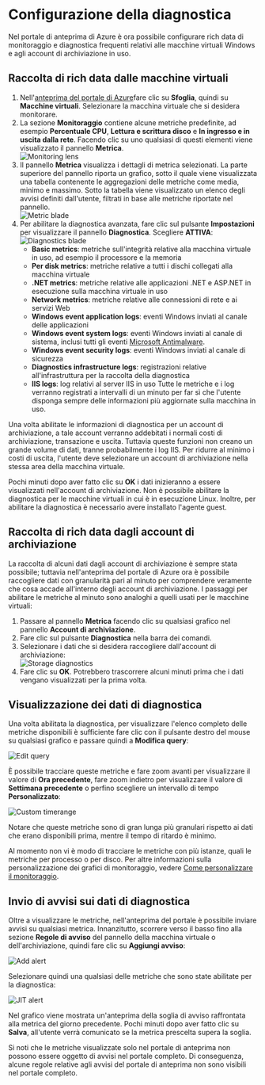 ﻿<properties 
	pageTitle="Come usare la diagnostica" 
	description="Informazioni su come configurare la diagnostica per le risorse in Azure." 
	authors="stepsic-microsoft-com" 
	manager="kamrani" 
	editor="" 
	services="application-insights" 
	documentationCenter=""/>

<tags 
	ms.service="application-insights" 
	ms.workload="tbd" 
	ms.tgt_pltfrm="ibiza" 
	ms.devlang="na" 
	ms.topic="article" 
	ms.date="2014-11-04" 
	ms.author="stepsic"/>

# Configurazione della diagnostica

Nel portale di anteprima di Azure è ora possibile configurare rich data di monitoraggio e diagnostica frequenti relativi alle macchine virtuali Windows e agli account di archiviazione in uso.

## Raccolta di rich data dalle macchine virtuali
1. Nell'[anteprima del portale di Azure](https://portal.azure.com/)fare clic su **Sfoglia**, quindi su **Macchine virtuali**. Selezionare la macchina virtuale che si desidera monitorare.
2. La sezione **Monitoraggio** contiene alcune metriche predefinite, ad esempio **Percentuale CPU**, **Lettura e scrittura disco** e **In ingresso e in uscita dalla rete**. Facendo clic su uno qualsiasi di questi elementi viene visualizzato il pannello **Metrica**.  
    ![Monitoring lens](./media/insights-how-to-use-diagnostics/Insights_VMMonitoringLens.png)
3. Il pannello **Metrica** visualizza i dettagli di metrica selezionati. La parte superiore del pannello riporta un grafico, sotto il quale viene visualizzata una tabella contenente le aggregazioni delle metriche come media, minimo e massimo. Sotto la tabella viene visualizzato un elenco degli avvisi definiti dall'utente, filtrati in base alle metriche riportate nel pannello.  
    ![Metric blade](./media/insights-how-to-use-diagnostics/Insights_VMMetricBlade.png)
4. Per abilitare la diagnostica avanzata, fare clic sul pulsante **Impostazioni** per visualizzare il pannello **Diagnostica**. Scegliere **ATTIVA**:  
    ![Diagnostics blade](./media/insights-how-to-use-diagnostics/Insights_VMDiagnosticsBlade.png)
    - **Basic metrics**: metriche sull'integrità relative alla macchina virtuale in uso, ad esempio il processore e la memoria 
    - **Per disk metrics**: metriche relative a tutti i dischi collegati alla macchina virtuale
    - **.NET metrics**: metriche relative alle applicazioni .NET e ASP.NET in esecuzione sulla macchina virtuale in uso
    - **Network metrics**: metriche relative alle connessioni di rete e ai servizi Web
    - **Windows event application logs**: eventi Windows inviati al canale delle applicazioni
    - **Windows event system logs**: eventi Windows inviati al canale di sistema, inclusi tutti gli eventi [Microsoft Antimalware](http://go.microsoft.com/fwlink/?LinkID=404171&clcid=0x409). 
    - **Windows event security logs**: eventi Windows inviati al canale di sicurezza
    - **Diagnostics infrastructure logs**: registrazioni relative all'infrastruttura per la raccolta della diagnostica
    - **IIS logs**: log relativi al server IIS in uso
    Tutte le metriche e i log verranno registrati a intervalli di un minuto per far sì che l'utente disponga sempre delle informazioni più aggiornate sulla macchina in uso.

Una volta abilitate le informazioni di diagnostica per un account di archiviazione, a tale account verranno addebitati i normali costi di archiviazione, transazione e uscita. Tuttavia queste funzioni non creano un grande volume di dati, tranne probabilmente i log IIS. Per ridurre al minimo i costi di uscita, l'utente deve selezionare un account di archiviazione nella stessa area della macchina virtuale.

Pochi minuti dopo aver fatto clic su **OK** i dati inizieranno a essere visualizzati nell'account di archiviazione. Non è possibile abilitare la diagnostica per le macchine virtuali in cui è in esecuzione Linux. Inoltre, per abilitare la diagnostica è necessario avere installato l'agente guest.

## Raccolta di rich data dagli account di archiviazione

La raccolta di alcuni dati dagli account di archiviazione è sempre stata possibile; tuttavia nell'anteprima del portale di Azure ora è possibile raccogliere dati con granularità pari al minuto per comprendere veramente che cosa accade all'interno degli account di archiviazione. I passaggi per abilitare le metriche al minuto sono analoghi a quelli usati per le macchine virtuali:

1. Passare al pannello **Metrica** facendo clic su qualsiasi grafico nel pannello **Account di archiviazione**.
2. Fare clic sul pulsante **Diagnostica** nella barra dei comandi.
3. Selezionare i dati che si desidera raccogliere dall'account di archiviazione:  
    ![Storage diagnostics](./media/insights-how-to-use-diagnostics/Insights_StorageDiagnostics.png)
4. Fare clic su **OK**. Potrebbero trascorrere alcuni minuti prima che i dati vengano visualizzati per la prima volta.

## Visualizzazione dei dati di diagnostica 

Una volta abilitata la diagnostica, per visualizzare l'elenco completo delle metriche disponibili è sufficiente fare clic con il pulsante destro del mouse su qualsiasi grafico e passare quindi a **Modifica query**:

![Edit query](./media/insights-how-to-use-diagnostics/Insights_VMEditQuery.png)

È possibile tracciare queste metriche e fare zoom avanti per visualizzare il valore di **Ora precedente**, fare zoom indietro per visualizzare il valore di **Settimana precedente** o perfino scegliere un intervallo di tempo **Personalizzato**:
 
![Custom timerange](./media/insights-how-to-use-diagnostics/Insights_VMCustomTime.png)

Notare che queste metriche sono di gran lunga più granulari rispetto ai dati che erano disponibili prima, mentre il tempo di ritardo è minimo.

Al momento non vi è modo di tracciare le metriche con più istanze, quali le metriche per processo o per disco. Per altre informazioni sulla personalizzazione dei grafici di monitoraggio, vedere [Come personalizzare il monitoraggio](http://go.microsoft.com/fwlink/?LinkID=394523&clcid=0x409).

## Invio di avvisi sui dati di diagnostica

Oltre a visualizzare le metriche, nell'anteprima del portale è possibile inviare avvisi su qualsiasi metrica. Innanzitutto, scorrere verso il basso fino alla sezione **Regole di avviso** del pannello della macchina virtuale o dell'archiviazione, quindi fare clic su **Aggiungi avviso**:

![Add alert](./media/insights-how-to-use-diagnostics/Insights_VMAlerts.png)

Selezionare quindi una qualsiasi delle metriche che sono state abilitate per la diagnostica:

![JIT alert](./media/insights-how-to-use-diagnostics/Insights_VMJITAlert.png)

Nel grafico viene mostrata un'anteprima della soglia di avviso raffrontata alla metrica del giorno precedente. Pochi minuti dopo aver fatto clic su **Salva**, all'utente verrà comunicato se la metrica prescelta supera la soglia. 

Si noti che le metriche visualizzate solo nel portale di anteprima non possono essere oggetto di avvisi nel portale completo. Di conseguenza, alcune regole relative agli avvisi del portale di anteprima non sono visibili nel portale completo.

<!--HONumber=46--> 

<!--HONumber=46--> 
